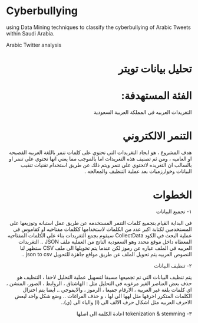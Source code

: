 # Cyberbullying
using Data Mining techniques to classify the cyberbullying of Arabic Tweets within Saudi Arabia. 

Arabic Twitter analysis 

# <div dir="rtl"> تحليل بيانات تويتر </div>


# <div dir="rtl"> الفئة المستهدفة: </div> 
<div dir="rtl">
التغريدات العربيه في المملكة العربية السعودية
</div>


# <div dir="rtl"> التنمر الالكتروني </div>  
<div dir="rtl">
هدف المشروع ، هو ايجاد التغريدات التي تحتوي على كلمات تنمر باللغة العربيه الفصيحه او العاميه ، ومن ثم تصنيف هذه التغريدات اما بالموجب مما يعني انها تحتوي على تنمر او بالسالب ان التغريده لاتحتوي على تنمر
ويتم ذلك عن طريق استخدام تقنيات تنقيب البيانات وخوارزميات بعد عملية التنظيف والمعالجه .
</div>


# <div dir="rtl"> الخطوات </div>
<div dir="rtl">
١- تجميع البيانات


في البداية القيام بتجميع كلمات التنمر المستخدمه عن طريق عمل استبانه وتوزيعها على المستخدمين لكتابة اكبر عدد من الكلمات لاستخدامها ككلمات مفتاحيه او كقاموس في عملية البحث
في الكود CollectData سيقوم بجمع التغريدات بناء على الكلمات المفتاحيه المعطاه داخل موقع محدد وهو السعودية
الناتج من العملية ملف JSON .. التغريدات العربيه في الملف عباره عن رموز لكن عندما يتم تحويلها الى ملف CSV ستظهر لنا النصوص العربيه 
يتم تحويل الملف عن طريق مواقع جاهزة للتحويل json to csv ..

٢- تنظيف البيانات

يتم تنظيف البيانات التي تم تجميعها مسبقا لتسهيل عملية التحليل لاحقا ، التنظيف هو حذف بعض العناصر الغير مرغوبه في التحليل مثل :
الهاشتاق ، الروابط ، الصور، المنشن ، اي كلمات بلغة غير العربية ، الارقام جميعا ، الرموز ، والايموجي ..
ايضا يتم اختزال الكلمات المتكرر احرفها مثل لهها الى لها ، و حذف الفراغات .. وضع شكل واحد لبعض الاحرف العربيه مثل اشكال حرف الالف الى (ا) والياء الى (ي)..

٣- tokenization & stemming اعادة الكلمة الى اصلها 
</div>


